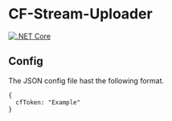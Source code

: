 # CF-Stream-Uploader

[![.NET Core](https://github.com/haevg-rz/CF-Stream-Uploader/actions/workflows/build.yml/badge.svg?branch=main)](https://github.com/haevg-rz/CF-Stream-Uploader/actions/workflows/build.yml)

## Config

The JSON config file hast the following format.

```
{
  cfToken: "Example"
}
```


